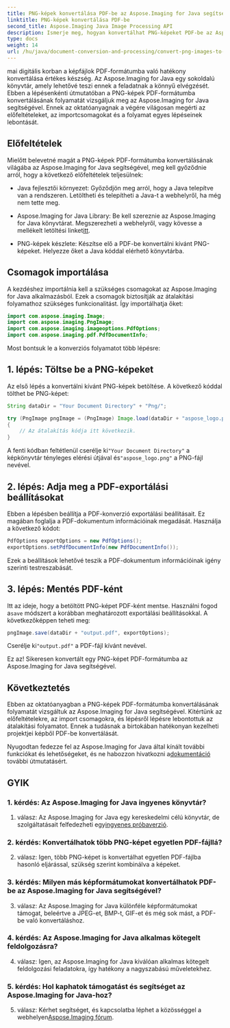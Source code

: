 ```yaml
---
title: PNG-képek konvertálása PDF-be az Aspose.Imaging for Java segítségével
linktitle: PNG-képek konvertálása PDF-be
second_title: Aspose.Imaging Java Image Processing API
description: Ismerje meg, hogyan konvertálhat PNG-képeket PDF-be az Aspose.Imaging for Java segítségével. Lépésről lépésre szóló útmutató a hatékony kép-PDF konvertáláshoz.
type: docs
weight: 14
url: /hu/java/document-conversion-and-processing/convert-png-images-to-pdf/
---
```

mai digitális korban a képfájlok PDF-formátumba való hatékony konvertálása értékes készség. Az Aspose.Imaging for Java egy sokoldalú könyvtár, amely lehetővé teszi ennek a feladatnak a könnyű elvégzését. Ebben a lépésenkénti útmutatóban a PNG-képek PDF-formátumba konvertálásának folyamatát vizsgáljuk meg az Aspose.Imaging for Java segítségével. Ennek az oktatóanyagnak a végére világosan megérti az előfeltételeket, az importcsomagokat és a folyamat egyes lépéseinek lebontását.

## Előfeltételek

Mielőtt belevetné magát a PNG-képek PDF-formátumba konvertálásának világába az Aspose.Imaging for Java segítségével, meg kell győződnie arról, hogy a következő előfeltételek teljesülnek:

- Java fejlesztői környezet: Győződjön meg arról, hogy a Java telepítve van a rendszeren. Letöltheti és telepítheti a Java-t a webhelyről, ha még nem tette meg.

-  Aspose.Imaging for Java Library: Be kell szereznie az Aspose.Imaging for Java könyvtárat. Megszerezheti a webhelyről, vagy kövesse a mellékelt letöltési linket[itt](https://releases.aspose.com/imaging/java/).

- PNG-képek készlete: Készítse elő a PDF-be konvertálni kívánt PNG-képeket. Helyezze őket a Java kóddal elérhető könyvtárba.

## Csomagok importálása

A kezdéshez importálnia kell a szükséges csomagokat az Aspose.Imaging for Java alkalmazásból. Ezek a csomagok biztosítják az átalakítási folyamathoz szükséges funkcionalitást. Így importálhatja őket:

```java
import com.aspose.imaging.Image;
import com.aspose.imaging.PngImage;
import com.aspose.imaging.imageoptions.PdfOptions;
import com.aspose.imaging.pdf.PdfDocumentInfo;
```

Most bontsuk le a konverziós folyamatot több lépésre:

## 1. lépés: Töltse be a PNG-képeket

Az első lépés a konvertálni kívánt PNG-képek betöltése. A következő kóddal tölthet be PNG-képet:

```java
String dataDir = "Your Document Directory" + "Png/";

try (PngImage pngImage = (PngImage) Image.load(dataDir + "aspose_logo.png"))
{
    // Az átalakítás kódja itt következik.
}
```

 A fenti kódban feltétlenül cserélje ki`"Your Document Directory"` a képkönyvtár tényleges elérési útjával és`"aspose_logo.png"` a PNG-fájl nevével.

## 2. lépés: Adja meg a PDF-exportálási beállításokat

Ebben a lépésben beállítja a PDF-konverzió exportálási beállításait. Ez magában foglalja a PDF-dokumentum információinak megadását. Használja a következő kódot:

```java
PdfOptions exportOptions = new PdfOptions();
exportOptions.setPdfDocumentInfo(new PdfDocumentInfo());
```

Ezek a beállítások lehetővé teszik a PDF-dokumentum információinak igény szerinti testreszabását.

## 3. lépés: Mentés PDF-ként

 Itt az ideje, hogy a betöltött PNG-képet PDF-ként mentse. Használni fogod a`save` módszert a korábban meghatározott exportálási beállításokkal. A következőképpen teheti meg:

```java
pngImage.save(dataDir + "output.pdf", exportOptions);
```

 Cserélje ki`"output.pdf"` a PDF-fájl kívánt nevével.

Ez az! Sikeresen konvertált egy PNG-képet PDF-formátumba az Aspose.Imaging for Java segítségével.

## Következtetés

Ebben az oktatóanyagban a PNG-képek PDF-formátumba konvertálásának folyamatát vizsgáltuk az Aspose.Imaging for Java segítségével. Kitértünk az előfeltételekre, az import csomagokra, és lépésről lépésre lebontottuk az átalakítási folyamatot. Ennek a tudásnak a birtokában hatékonyan kezelheti projektjei képből PDF-be konvertálását.

 Nyugodtan fedezze fel az Aspose.Imaging for Java által kínált további funkciókat és lehetőségeket, és ne habozzon hivatkozni a[dokumentáció](https://reference.aspose.com/imaging/java/) további útmutatásért.

## GYIK

### 1. kérdés: Az Aspose.Imaging for Java ingyenes könyvtár?

1. válasz: Az Aspose.Imaging for Java egy kereskedelmi célú könyvtár, de szolgáltatásait felfedezheti egy[ingyenes próbaverzió](https://releases.aspose.com/).

### 2. kérdés: Konvertálhatok több PNG-képet egyetlen PDF-fájllá?

2. válasz: Igen, több PNG-képet is konvertálhat egyetlen PDF-fájlba hasonló eljárással, szükség szerint kombinálva a képeket.

### 3. kérdés: Milyen más képformátumokat konvertálhatok PDF-be az Aspose.Imaging for Java segítségével?

3. válasz: Az Aspose.Imaging for Java különféle képformátumokat támogat, beleértve a JPEG-et, BMP-t, GIF-et és még sok mást, a PDF-be való konvertáláshoz.

### 4. kérdés: Az Aspose.Imaging for Java alkalmas kötegelt feldolgozásra?

4. válasz: Igen, az Aspose.Imaging for Java kiválóan alkalmas kötegelt feldolgozási feladatokra, így hatékony a nagyszabású műveletekhez.

### 5. kérdés: Hol kaphatok támogatást és segítséget az Aspose.Imaging for Java-hoz?

 5. válasz: Kérhet segítséget, és kapcsolatba léphet a közösséggel a webhelyen[Aspose.Imaging fórum](https://forum.aspose.com/).